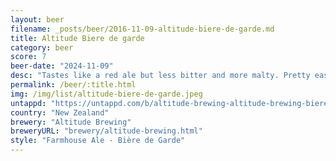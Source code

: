 ```yaml
---
layout: beer
filename: _posts/beer/2016-11-09-altitude-biere-de-garde.md
title: Altitude Biere de garde
category: beer
score: 7
beer-date: "2024-11-09"
desc: "Tastes like a red ale but less bitter and more malty. Pretty easy drinking but no big flavours"
permalink: /beer/:title.html
img: /img/list/altitude-biere-de-garde.jpeg
untappd: "https://untappd.com/b/altitude-brewing-altitude-brewing-biere-de-garde/5936246"
country: "New Zealand"
brewery: "Altitude Brewing"
breweryURL: "brewery/altitude-brewing.html"
style: "Farmhouse Ale - Bière de Garde"
---
```

